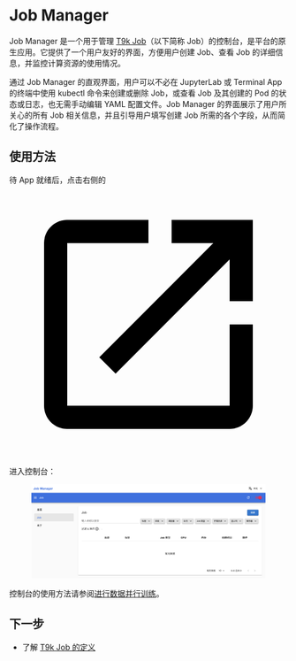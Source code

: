 # Job Manager

Job Manager 是一个用于管理 [T9k Job](../api/t9k-job/index.md)（以下简称 Job）的控制台，是平台的原生应用。它提供了一个用户友好的界面，方便用户创建 Job、查看 Job 的详细信息，并监控计算资源的使用情况。

通过 Job Manager 的直观界面，用户可以不必在 JupyterLab 或 Terminal App 的终端中使用 kubectl 命令来创建或删除 Job，或查看 Job 及其创建的 Pod 的状态或日志，也无需手动编辑 YAML 配置文件。Job Manager 的界面展示了用户所关心的所有 Job 相关信息，并且引导用户填写创建 Job 所需的各个字段，从而简化了操作流程。

## 使用方法

待 App 就绪后，点击右侧的 <span class="twemoji"><svg class="MuiSvgIcon-root MuiSvgIcon-colorPrimary MuiSvgIcon-fontSizeMedium css-jxtyyz" focusable="false" aria-hidden="true" viewBox="0 0 24 24" data-testid="OpenInNewIcon"><path d="M19 19H5V5h7V3H5c-1.11 0-2 .9-2 2v14c0 1.1.89 2 2 2h14c1.1 0 2-.9 2-2v-7h-2zM14 3v2h3.59l-9.83 9.83 1.41 1.41L19 6.41V10h2V3z"></path></svg></span> 进入控制台：

<figure class="screenshot">
  <img alt="ui" src="../assets/app/job-manager/ui.png" />
</figure>

控制台的使用方法请参阅[进行数据并行训练](../guide/train-model/dp-training.md)。

<!-- ### 总览

在左侧导航菜单点击**总览**，上方有**事件**和**配额**两个标签页 -->

## 下一步

* 了解 [T9k Job 的定义](../api/t9k-job/index.md)
